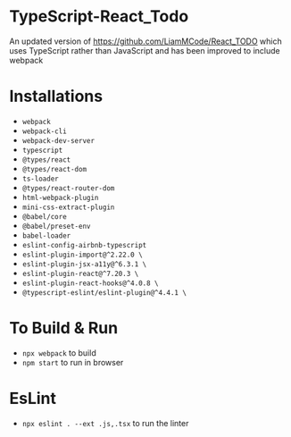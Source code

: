 # TypeScript-React_Todo
 An updated version of https://github.com/LiamMCode/React_TODO which uses TypeScript rather than JavaScript and has been improved to include webpack

# Installations
- `webpack`
- `webpack-cli`
- `webpack-dev-server`
- `typescript`
- `@types/react` 
- `@types/react-dom`
- `ts-loader`
- `@types/react-router-dom`
- `html-webpack-plugin`
- `mini-css-extract-plugin`
- `@babel/core`
- `@babel/preset-env`
- `babel-loader`
- `eslint-config-airbnb-typescript`
- `eslint-plugin-import@^2.22.0 \`
- `eslint-plugin-jsx-a11y@^6.3.1 \`
- `eslint-plugin-react@^7.20.3 \`
- `eslint-plugin-react-hooks@^4.0.8 \`
- `@typescript-eslint/eslint-plugin@^4.4.1 \`

# To Build & Run 
- `npx webpack` to build
- `npm start` to run in browser

# EsLint
- `npx eslint . --ext .js,.tsx` to run the linter